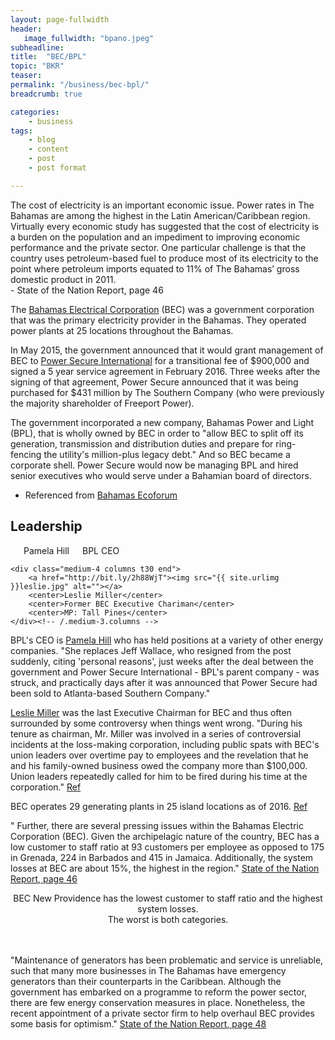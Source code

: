 ```yaml
---
layout: page-fullwidth
header:
   image_fullwidth: "bpano.jpeg"
subheadline:
title:  "BEC/BPL"
topic: "BKR"
teaser: 
permalink: "/business/bec-bpl/"
breadcrumb: true

categories:
    - business
tags:
    - blog
    - content
    - post
    - post format

---
```

>
The cost of electricity is an important economic issue. Power rates in The Bahamas are among the highest in the Latin American/Caribbean region. Virtually every economic study has suggested that the cost of electricity is a burden on the population and an impediment to improving economic performance and the private sector. One particular challenge is that the country uses petroleum-based fuel to produce most of its electricity to the point where petroleum imports equated to 11% of The Bahamas’ gross domestic product in 2011.
<br/>- State of the Nation Report, page 46

The [Bahamas Electrical Corporation][2] (BEC) was a government corporation that was the primary electricity provider in the Bahamas. They operated power plants at 25 locations throughout the Bahamas.

In May 2015, the government announced that it would grant management of BEC to [Power Secure International][6] for a transitional fee of $900,000 and signed a 5 year service agreement in February 2016. Three weeks after the signing of that agreement, Power Secure announced that it was being purchased for $431 million by The Southern Company (who were previously the majority shareholder of Freeport Power).

The government incorporated a new company, Bahamas Power and Light (BPL), that is wholly owned by BEC in order to "allow BEC to split off its generation, transmission and distribution duties and prepare for ring-fencing the utility's million-plus legacy debt." And so BEC became a corporate shell. Power Secure would now be managing BPL and hired senior executives who would serve under a Bahamian board of directors.
- Referenced from [Bahamas Ecoforum][7]

## Leadership

<div class="row">
	<div class="medium-4 columns t30">
		<a href="http://www.thenassauguardian.com/bahamas-business/40-bahamas-business/64439-pam-hill-named-new-bpl-ceo"><img src="{{ site.urlimg }}pamhill.jpg" alt=""></a>
		<center>Pamela Hill</center>
		<center>BPL CEO</center>
	</div><!-- /.medium-3.columns -->

	<div class="medium-4 columns t30 end">
		<a href="http://bit.ly/2h88WjT"><img src="{{ site.urlimg }}leslie.jpg" alt=""></a>
		<center>Leslie Miller</center>
		<center>Former BEC Executive Chariman</center>
		<center>MP: Tall Pines</center>
	</div><!-- /.medium-3.columns -->
</div><!-- /.row -->

BPL's CEO is [Pamela Hill][4] who has held positions at a variety of other energy companies. "She replaces Jeff Wallace, who resigned from the post suddenly, citing 'personal reasons', just weeks after the deal between the government and Power Secure International - BPL's parent company - was struck, and practically days after it was announced that Power Secure had been sold to Atlanta-based Southern Company."

[Leslie Miller][5] was the last Executive Chairman for BEC and thus often surrounded by some controversy when things went wrong. "During his tenure as chairman, Mr. Miller was involved in a series of controversial incidents at the loss-making corporation, including public spats with BEC's union leaders over overtime pay to employees and the revelation that he and his family-owned business owed the company more than $100,000. Union leaders repeatedly called for him to be fired during his time at the corporation." [Ref][8]

BEC operates 29 generating plants in 25 island locations as of 2016. [Ref][1]

" Further, there are several pressing issues within the Bahamas Electric Corporation (BEC). Given the archipelagic nature of the country, BEC has a low customer to staff ratio at 93 customers per employee as opposed to 175 in Grenada, 224 in Barbados and 415 in Jamaica. Additionally, the system losses at BEC are about 15%, the highest in the region." [State of the Nation Report, page 46][1]

<center>
<a href="http://www.vision2040bahamas.org/media/uploads/State_of_the_Nation_Summary_Report.pdf"><img src="{{ site.urlimg }}bec-stats1.png" alt=""></a>
</center>

<center>BEC New Providence has the lowest customer to staff ratio and the highest system losses. <br/>The worst is both categories.</center>

<br/>

<center>
<a href="http://www.vision2040bahamas.org/media/uploads/State_of_the_Nation_Summary_Report.pdf"><img src="{{ site.urlimg }}bec-stats2.png" alt=""></a>
</center>

<br/>

<center>
<a href="http://www.vision2040bahamas.org/media/uploads/State_of_the_Nation_Summary_Report.pdf"><img src="{{ site.urlimg }}bec-finstats.png" alt=""></a>
</center>

"Maintenance of generators has been problematic and service is unreliable, such that many more businesses in The Bahamas have emergency generators than their counterparts in the Caribbean. Although the government has embarked on a programme to reform the power sector, there are few energy conservation measures in place. Nonetheless, the recent appointment of a private sector firm to help overhaul BEC provides some basis for optimism." [State of the Nation Report, page 48][1]

[1]: http://www.vision2040bahamas.org/media/uploads/State_of_the_Nation_Summary_Report.pdf
[2]: http://en.wikipedia.org/wiki/Bahamas_Electricity_Corporation
[3]: http://www.bahamaselectricity.com/
[4]: http://www.thenassauguardian.com/bahamas-business/40-bahamas-business/64439-pam-hill-named-new-bpl-ceo
[5]: http://bit.ly/2h88WjT
[6]: http://powersecure.com/
[7]: http://www.bahamasecoforum.com/2016/10/bpl-and-bec-siamese-twins-of-electric-power.html
[8]: http://www.tribune242.com/news/2016/may/20/miller-bahamas-power-and-light-lacking-compassion/